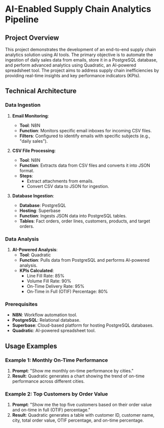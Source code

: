 # AI-Enabled Supply Chain Analytics Pipeline

## Project Overview

This project demonstrates the development of an end-to-end supply chain analytics solution using AI tools. The primary objective is to automate the ingestion of daily sales data from emails, store it in a PostgreSQL database, and perform advanced analytics using Quadratic, an AI-powered spreadsheet tool. The project aims to address supply chain inefficiencies by providing real-time insights and key performance indicators (KPIs).

## Technical Architecture

### Data Ingestion

1. **Email Monitoring**:
   - **Tool**: N8N
   - **Function**: Monitors specific email inboxes for incoming CSV files.
   - **Filters**: Configured to identify emails with specific subjects (e.g., "daily sales").

2. **CSV File Processing**:
   - **Tool**: N8N
   - **Function**: Extracts data from CSV files and converts it into JSON format.
   - **Steps**:
     - Extract attachments from emails.
     - Convert CSV data to JSON for ingestion.

3. **Database Ingestion**:
   - **Database**: PostgreSQL
   - **Hosting**: Superbase
   - **Function**: Ingests JSON data into PostgreSQL tables.
   - **Tables**: Fact orders, order lines, customers, products, and target orders.

### Data Analysis

1. **AI-Powered Analysis**:
   - **Tool**: Quadratic
   - **Function**: Pulls data from PostgreSQL and performs AI-powered analysis.
   - **KPIs Calculated**:
     - Line Fill Rate: 85%
     - Volume Fill Rate: 90%
     - On-Time Delivery Rate: 95%
     - On-Time in Full (OTIF) Percentage: 80%


### Prerequisites

- **N8N**: Workflow automation tool.
- **PostgreSQL**: Relational database.
- **Superbase**: Cloud-based platform for hosting PostgreSQL databases.
- **Quadratic**: AI-powered spreadsheet tool.

## Usage Examples

### Example 1: Monthly On-Time Performance

1. **Prompt**: "Show me monthly on-time performance by cities."
2. **Result**: Quadratic generates a chart showing the trend of on-time performance across different cities.

### Example 2: Top Customers by Order Value

1. **Prompt**: "Show me the top five customers based on their order value and on-time in full (OTIF) percentage."
2. **Result**: Quadratic generates a table with customer ID, customer name, city, total order value, OTIF percentage, and on-time percentage.
